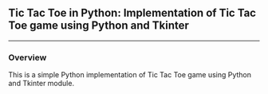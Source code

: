## Tic Tac Toe in Python: Implementation of Tic Tac Toe game using Python and Tkinter 
---

### Overview

This is a simple Python implementation of Tic Tac Toe game using Python and Tkinter module. 

